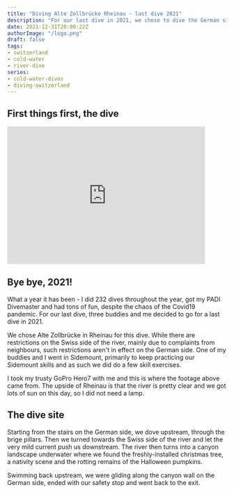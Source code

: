 ```yaml
---
title: "Diving Alte Zollbrücke Rheinau - last dive 2021"
description: "For our last dive in 2021, we chose to dive the German side of Alte Zollbrücke in Rheinau."
date: 2021-12-31T20:00:22Z
authorImage: "/logo.png"
draft: false
tags:
- switzerland
- cold-water
- river-dive
series:
- cold-water-dives
- diving-switzerland
---
```


## First things first, the dive

<iframe width="560" height="315" style="width:90%" src="https://www.youtube.com/embed/anYXVCfNvxA" title="YouTube video player" frameborder="0" allow="accelerometer; autoplay; clipboard-write; encrypted-media; gyroscope; picture-in-picture" allowfullscreen></iframe>

## Bye bye, 2021!

What a year it has been - I did 232 dives throughout the year, got my PADI Divemaster and had tons of fun, despite the chaos of the Covid19 pandemic.
For our last dive, three buddies and me decided to go for a last dive in 2021. 

We chose Alte Zollbrücke in Rheinau for this dive. While there are restrictions on the Swiss side of the river, mainly due to complaints from neighbours, such restrictions aren't in effect on the German side.
One of my buddies and I went in Sidemount, primarily to keep practicing our Sidemount skills and as such we did do a few skill exercises.

I took my trusty GoPro Hero7 with me and this is where the footage above came from. The upside of Rheinau is that the river is pretty clear and we got lots of sun on this day, so I did not need a lamp.

## The dive site
Starting from the stairs on the German side, we dove upstream, through the brige pillars. Then we turned towards the Swiss side of the river and let the very mild current push us downstream.
The river then turns into a canyon landscape underwater where we found the freshly-installed christmas tree, a nativity scene and the rotting remains of the Halloween pumpkins.

Swimming back upstream, we were gliding along the canyon wall on the German side, ended with our safety stop and went back to the exit.

<script type="application/ld+json">
{
      "@context": "https://schema.org",
      "@type": "NewsArticle",
      "mainEntityOfPage": {
        "@type": "WebPage",
        "@id": "https://divingfor.fun/dives/diving-alte-zollbruecke-rheinau-2021"
      },
      "headline": "Diving Alte Zollbrücke Rheinau - last dive 2021",
      "image": [
        "https://divingfor.fun/gallery/alte-zollbruecke-2020/algae.jpg",
        "https://divingfor.fun/gallery/alte-zollbruecke-2020/annette-at-the-bridge.jpg",
        "https://divingfor.fun/gallery/alte-zollbruecke-2020/susanne-and-martin.jpg"
      ],
      "datePublished": "2021-12-31T08:20:00+08:00",
      "author": {
        "@type": "Person",
        "name": "Martin Splitt",
        "url": "https://divingfor.fun/about"
      },
      "publisher": {
        "@type": "Organization",
        "name": "Diving For Fun",
        "logo": {
          "@type": "ImageObject",
          "url": "https://divingfor.fun/logo.png"
        }
      }
    }
</script>

<script type="application/ld+json">
{
  "@context": "https://schema.org",
  "@type": "VideoObject",
  "name": "Diving at Alte Zollbruecke Rheinau",
  "description": "For our last dive in 2021 we chose the dive site "Alte Zollbrücke" in Rheinau. While visibility was not as great as it often is, we still had fun and discovered a few new things, like the new christmas tree and the nativity diorama. #diving #dive #switzerland #underwater #scubadiving",
  "thumbnailUrl": [
        "https://divingfor.fun/gallery/alte-zollbruecke-2020/algae.jpg",
        "https://divingfor.fun/gallery/alte-zollbruecke-2020/annette-at-the-bridge.jpg",
        "https://divingfor.fun/gallery/alte-zollbruecke-2020/susanne-and-martin.jpg"
    ],
  "uploadDate": "2021-12-31T08:00:00+08:00",
  "duration": "PT4M51S",
  "contentUrl": "https://youtu.be/anYXVCfNvxA",
  "embedUrl": "https://youtu.be/anYXVCfNvxA"
}
</script>